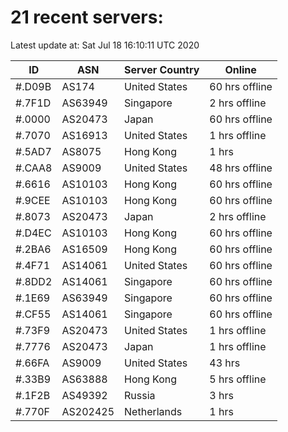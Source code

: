 # 21 recent servers:

Latest update at: Sat Jul 18 16:10:11 UTC 2020

| ID | ASN | Server Country | Online |
| -- | --- | -------------- | ------ |
| #.D09B | AS174 | United States | 60 hrs offline |
| #.7F1D | AS63949 | Singapore | 2 hrs offline |
| #.0000 | AS20473 | Japan | 60 hrs offline |
| #.7070 | AS16913 | United States | 1 hrs offline |
| #.5AD7 | AS8075 | Hong Kong | 1 hrs |
| #.CAA8 | AS9009 | United States | 48 hrs offline |
| #.6616 | AS10103 | Hong Kong | 60 hrs offline |
| #.9CEE | AS10103 | Hong Kong | 60 hrs offline |
| #.8073 | AS20473 | Japan | 2 hrs offline |
| #.D4EC | AS10103 | Hong Kong | 60 hrs offline |
| #.2BA6 | AS16509 | Hong Kong | 60 hrs offline |
| #.4F71 | AS14061 | United States | 60 hrs offline |
| #.8DD2 | AS14061 | Singapore | 60 hrs offline |
| #.1E69 | AS63949 | Singapore | 60 hrs offline |
| #.CF55 | AS14061 | Singapore | 60 hrs offline |
| #.73F9 | AS20473 | United States | 1 hrs offline |
| #.7776 | AS20473 | Japan | 1 hrs offline |
| #.66FA | AS9009 | United States | 43 hrs |
| #.33B9 | AS63888 | Hong Kong | 5 hrs offline |
| #.1F2B | AS49392 | Russia | 3 hrs |
| #.770F | AS202425 | Netherlands | 1 hrs |

